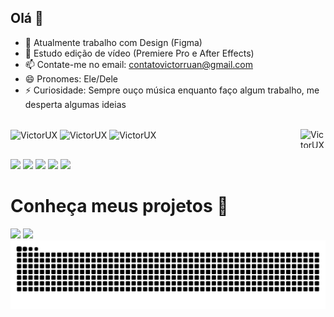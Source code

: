 ## Olá 👋

- 🔭 Atualmente trabalho com Design (Figma)
- 🌱 Estudo edição de vídeo (Premiere Pro e After Effects)
- 📫 Contate-me no email: contatovictorruan@gmail.com
- 😄 Pronomes: Ele/Dele
- ⚡ Curiosidade: Sempre ouço música enquanto faço algum trabalho, me desperta algumas ideias

<div style="display: inline_block"><br>
  <img align="center" alt="VictorUX" height="30" width="40" src="https://cdn.jsdelivr.net/gh/devicons/devicon@latest/icons/premierepro/premierepro-original.svg"/>
  <img align="center" alt="VictorUX" height="30" width="40" src="https://cdn.jsdelivr.net/gh/devicons/devicon@latest/icons/aftereffects/aftereffects-original.svg"/>
  <img align="center" alt="VictorUX" height="30" width="40" src="https://cdn.jsdelivr.net/gh/devicons/devicon@latest/icons/figma/figma-original.svg" />
  <img align="right" alt="VictorUX" height="30" width="40" src="https://cdn.jsdelivr.net/gh/devicons/devicon@latest/icons/figma/figma-original.svg" />
</div>

##

<div> 
  <a href="https://youtube.com/@zerphys?si=__kwLl2E3krmwZWl" target="_blank"><img src="https://img.shields.io/badge/YouTube-FF0000?style=for-the-badge&logo=youtube&logoColor=white" target="_blank"></a>
  <a href="https://www.instagram.com/victorruan55/" target="_blank"><img src="https://img.shields.io/badge/-Instagram-%23E4405F?style=for-the-badge&logo=instagram&logoColor=white" target="_blank"></a>
 <a href="https://discord.gg/wagxzStdcR" target="_blank"><img src="https://img.shields.io/badge/Discord-7289DA?style=for-the-badge&logo=discord&logoColor=white" target="_blank"></a> 
  <a href = "mailto:contatovictorruan@gmail.com"><img src="https://img.shields.io/badge/-Gmail-%23333?style=for-the-badge&logo=gmail&logoColor=white" target="_blank"></a>
  <a href="https://www.linkedin.com/in/victor-ruan-3b5286290/" target="_blank"><img src="https://img.shields.io/badge/-LinkedIn-%230077B5?style=for-the-badge&logo=linkedin&logoColor=white" target="_blank"></a> 
</div>

# Conheça meus projetos 🧐

<div>
  <a href="https://www.figma.com/proto/pcau8ZsVTjhBNOYkuJtgxv/Startup?node-id=0-1&t=w9N38PZiQmNFqOhx-1"><img src="https://img.shields.io/badge/Primeiro_projeto-F24E1E?style=for-the-badge&logo=figma&logoColor=white"></a>
  <a href="https://www.figma.com/proto/qznRd0DPeFfiI5ut6Zk9jI/Trabalho-Eliane-13%2F11?node-id=0-3&starting-point-node-id=0%3A3&t=tr9i2tpmoKNbkac2-1"><img src="https://img.shields.io/badge/Segundo_projeto-F24E1E?style=for-the-badge&logo=figma&logoColor=white">
</div>

<picture>
  <source media="(prefers-color-scheme: dark)" srcset="https://raw.githubusercontent.com/Victorruan123/Victorruan123/output/github-contribution-grid-snake-dark.svg">
  <source media="(prefers-color-scheme: light)" srcset="https://raw.githubusercontent.com/Victorruan123/Victorruan123/output/github-contribution-grid-snake.svg">
  <img alt="github contribution grid snake animation" src="https://raw.githubusercontent.com/Victorruan123/Victorruan123/output/github-contribution-grid-snake.svg">
</picture>


  

